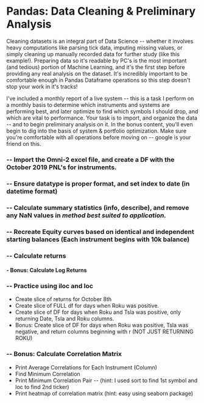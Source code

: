 # Pandas: Data Cleaning & Preliminary Analysis

   Cleaning datasets is an integral part of Data Science -- whether it involves heavy computations like parsing tick data, 
imputing missing values, or simply cleaning up manually recorded data for further study (like this example!).
Preparing data so it's readable by PC's is the most important (and tedious) portion of Machine Learning, 
and it's the first step before providing any real analysis on the dataset.  It's incredibly important to be comfortable enough in Pandas Dataframe operations so this step doesn't stop your work in it's tracks!

I've included a monthly report of a live system -- this is a task I perform on a monthly basis to determine which instruments
and systems are performing best, and later optimize to find which symbols I should drop, and which are vital to performance.
Your task is to import, and organize the data -- and to begin preliminary analysis on it.  In the bonus content, you'll even begin to dig into the basis of system & portfolio optimization.  Make sure you're comfortable with all operations before moving on -- google is your friend on this.


### -- Import the Omni-2 excel file, and create a DF with the October 2019 PNL's for instruments.

### -- Ensure datatype is proper format, and set index to date (in datetime format)

### -- Calculate summary statistics (info, describe), and remove any NaN values in *method best suited to application.*

### -- Recreate Equity curves based on identical and independent starting balances (Each instrument begins with 10k balance)

### -- Calculate returns
  #### - Bonus: Calculate Log Returns

### -- Practice using iloc and loc 
   - Create slice of returns for October 8th
   - Create slice of FULL df for days when Roku was positive.
   - Create slice of DF for days when Roku and Tsla was positive, only returning Date, Tsla and Roku columns.
   - Bonus: Create slice of DF for days when Roku was positive, Tsla was negative, and return columns beginning with r (NOT JUST RETURNING ROKU)

### -- Bonus: Calculate Correlation Matrix
   - Print Average Correlations for Each Instrument (Column)
   - Find Minimum Correlation
   - Print Minimum Correlation Pair -- (hint: I used sort to find 1st symbol and loc to find 2nd ticker)
   - Print heatmap of correlation matrix (hint: easy using seaborn package)
  
  

  
